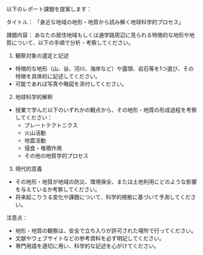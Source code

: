 以下のレポート課題を提案します：

タイトル：
「身近な地域の地形・地質から読み解く地球科学的プロセス」

課題内容：
あなたの居住地域もしくは通学路周辺に見られる特徴的な地形や地質について、以下の手順で分析・考察してください。

1. 観察対象の選定と記述
- 特徴的な地形（山、谷、河川、海岸など）や露頭、岩石等を1つ選び、その特徴を具体的に記述してください。
- 可能であれば写真や略図を添付してください。

2. 地球科学的解釈
- 授業で学んだ以下のいずれかの観点から、その地形・地質の形成過程を考察してください：
  * プレートテクトニクス
  * 火山活動
  * 地震活動
  * 侵食・堆積作用
  * その他の地質学的プロセス

3. 現代的意義
- その地形・地質が地域の防災、環境保全、または土地利用にどのような影響を与えているか考察してください。
- 将来起こりうる変化や課題について、科学的根拠に基づいて予測してください。

注意点：
- 地形・地質の観察は、安全で立ち入りが許可された場所で行ってください。
- 文献やウェブサイトなどの参考資料を必ず明記してください。
- 専門用語を適切に用い、科学的な記述を心がけてください。